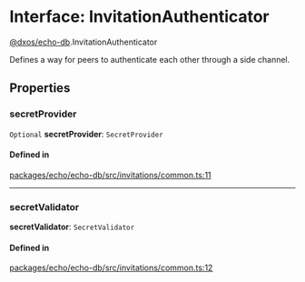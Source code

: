 # Interface: InvitationAuthenticator

[@dxos/echo-db](../modules/dxos_echo_db.md).InvitationAuthenticator

Defines a way for peers to authenticate each other through a side channel.

## Properties

### secretProvider

 `Optional` **secretProvider**: `SecretProvider`

#### Defined in

[packages/echo/echo-db/src/invitations/common.ts:11](https://github.com/dxos/dxos/blob/main/packages/echo/echo-db/src/invitations/common.ts#L11)

___

### secretValidator

 **secretValidator**: `SecretValidator`

#### Defined in

[packages/echo/echo-db/src/invitations/common.ts:12](https://github.com/dxos/dxos/blob/main/packages/echo/echo-db/src/invitations/common.ts#L12)
